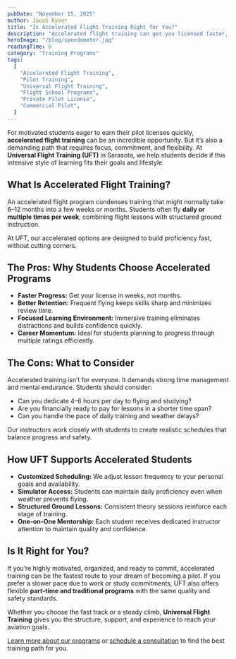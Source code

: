 ```yaml
---
pubDate: "November 15, 2025"
author: Jacob Kyser
title: "Is Accelerated Flight Training Right for You?"
description: "Accelerated flight training can get you licensed faster, but it’s not for everyone. Learn what to expect from intensive flight programs, who they’re best suited for, and how Universal Flight Training helps students succeed at any pace."
heroImage: "/blog/speedometer.jpg"
readingTime: 6
category: "Training Programs"
tags:
  [
    "Accelerated Flight Training",
    "Pilot Training",
    "Universal Flight Training",
    "Flight School Programs",
    "Private Pilot License",
    "Commercial Pilot",
  ]
---
```


For motivated students eager to earn their pilot licenses quickly, **accelerated flight training** can be an incredible opportunity. But it’s also a demanding path that requires focus, commitment, and flexibility. At **Universal Flight Training (UFT)** in Sarasota, we help students decide if this intensive style of learning fits their goals and lifestyle.

## What Is Accelerated Flight Training?

An accelerated flight program condenses training that might normally take 6–12 months into a few weeks or months. Students often fly **daily or multiple times per week**, combining flight lessons with structured ground instruction.

At UFT, our accelerated options are designed to build proficiency fast, without cutting corners.

## The Pros: Why Students Choose Accelerated Programs

- **Faster Progress:** Get your license in weeks, not months.  
- **Better Retention:** Frequent flying keeps skills sharp and minimizes review time.  
- **Focused Learning Environment:** Immersive training eliminates distractions and builds confidence quickly.  
- **Career Momentum:** Ideal for students planning to progress through multiple ratings efficiently.

## The Cons: What to Consider

Accelerated training isn’t for everyone. It demands strong time management and mental endurance. Students should consider:

- Can you dedicate 4–6 hours per day to flying and studying?  
- Are you financially ready to pay for lessons in a shorter time span?  
- Can you handle the pace of daily training and weather delays?  

Our instructors work closely with students to create realistic schedules that balance progress and safety.

## How UFT Supports Accelerated Students

- **Customized Scheduling:** We adjust lesson frequency to your personal goals and availability.  
- **Simulator Access:** Students can maintain daily proficiency even when weather prevents flying.  
- **Structured Ground Lessons:** Consistent theory sessions reinforce each stage of training.  
- **One-on-One Mentorship:** Each student receives dedicated instructor attention to maintain quality and confidence.

## Is It Right for You?

If you’re highly motivated, organized, and ready to commit, accelerated training can be the fastest route to your dream of becoming a pilot. If you prefer a slower pace due to work or study commitments, UFT also offers flexible **part-time and traditional programs** with the same quality and safety standards.

Whether you choose the fast track or a steady climb, **Universal Flight Training** gives you the structure, support, and experience to reach your aviation goals.

[Learn more about our programs](/programs/) or [schedule a consultation](/contact/) to find the best training path for you.
